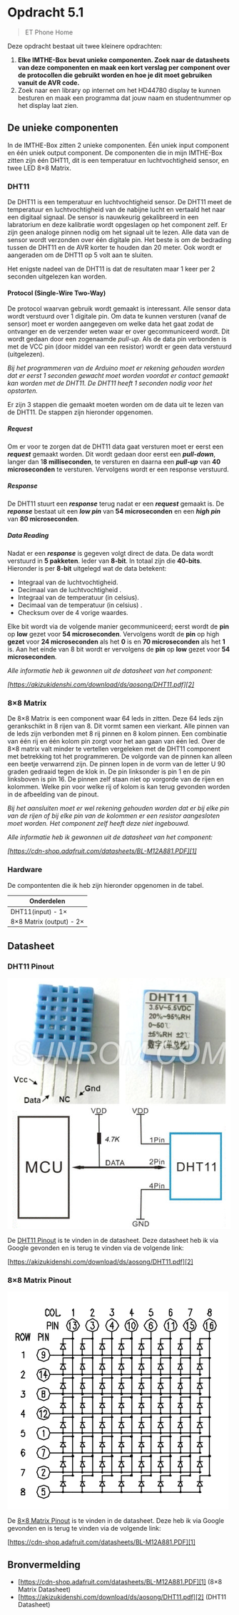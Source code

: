 # Opdracht 5.1

> ET Phone Home

Deze opdracht bestaat uit twee kleinere opdrachten:

1. **Elke IMTHE-Box bevat unieke componenten. Zoek naar de datasheets van deze componenten en maak een kort verslag per component over de protocollen die gebruikt worden en hoe je dit moet gebruiken vanuit de AVR code.**
2. Zoek naar een library op internet om het HD44780 display te kunnen besturen en maak een programma dat jouw naam en studentnummer op het display laat zien.

## De unieke componenten

In de IMTHE-Box zitten 2 unieke componenten. Één uniek input component en één uniek output component. De componenten die in mijn IMTHE-Box zitten zijn één DHT11, dit is een temperatuur en luchtvochtigheid sensor, en twee LED 8×8 Matrix.

### DHT11

De DHT11 is een temperatuur en luchtvochtigheid sensor. De DHT11 meet de  temperatuur en luchtvochtigheid van de nabijne lucht en vertaald het naar een digitaal signaal. De sensor is nauwkeurig gekalibreerd in een labratorium en deze kalibratie wordt opgeslagen op het component zelf. Er zijn geen analoge pinnen nodig om het signaal uit te lezen. Alle data van de sensor wordt verzonden over één digitale pin. Het beste is om de bedrading tussen de DHT11 en de AVR korter te houden dan 20 meter. Ook wordt er aangeraden om de DHT11 op 5 volt aan te sluiten.

Het enigste nadeel van de DHT11 is dat de resultaten maar 1 keer per 2 seconden uitgelezen kan worden.

#### Protocol (Single-Wire Two-Way)

De protocol waarvan gebruik wordt gemaakt is interessant. Alle sensor data wordt verstuurd over 1 digitale pin. Om data te kunnen versturen (vanaf de sensor) moet er worden aangegeven om welke data het gaat zodat de ontvanger en de verzender weten waar er over gecommuniceerd wordt. Dit wordt gedaan door een zogenaamde *pull-up*. Als de data pin verbonden is met de VCC pin (door middel van een resistor) wordt er geen data verstuurd (uitgelezen).

*Bij het programmeren van de Arduino moet er rekening gehouden worden dat er eerst 1 seconden gewacht moet worden voordat er contact gemaakt kan worden met de DHT11. De DHT11 heeft 1 seconden nodig voor het opstarten.*

Er zijn 3 stappen die gemaakt moeten worden om de data uit te lezen van de DHT11. De stappen zijn hieronder opgenomen.

##### Request

Om er voor te zorgen dat de DHT11 data gaat versturen moet er eerst een ***request*** gemaakt worden. Dit wordt gedaan door eerst een ***pull-down***, langer dan 1**8 milliseconden**, te versturen en daarna een ***pull-up*** van **40 microseconden** te versturen. Vervolgens wordt er een response verstuurd.

##### Response

De DHT11 stuurt een ***response*** terug nadat er een ***request*** gemaakt is. De ***reponse*** bestaat uit een ***low pin*** van **54 microseconden** en een ***high pin*** van **80 microseconden**.

##### Data Reading

Nadat er een ***response*** is gegeven volgt direct de data. De data wordt verstuurd in **5 pakketen**. Ieder van **8-bit**. In totaal zijn die **40-bits**. Hieronder is per **8-bit** uitgelegd wat de data betekent:

- Integraal van de luchtvochtigheid.
- Decimaal van de luchtvochtigheid .
- Integraal van de temperatuur (in celsius).
- Decimaal van de temperatuur (in celsius) .
- Checksum over de 4 vorige waardes.

Elke bit wordt via de volgende manier gecommuniceerd; eerst wordt de **pin** op **low** gezet voor **54 microseconden**. Vervolgens wordt de **pin** op high **gezet** voor **24 microseconden** als het **0** is en **70 microseconden** als het **1** is. Aan het einde van 8 bit wordt er vervolgens de **pin** op **low** gezet voor **54 microseconden**.

*Alle informatie heb ik gewonnen uit de datasheet van het component:*

*[https://akizukidenshi.com/download/ds/aosong/DHT11.pdf][2]*

### 8×8 Matrix

De 8×8 Matrix is een component waar 64 leds in zitten. Deze 64 leds zijn gerankschikt in 8 rijen van 8. Dit vormt samen een vierkant. Alle pinnen van de leds zijn verbonden met 8 rij pinnen en 8 kolom pinnen. Een combinatie van één rij en één kolom pin zorgt voor het aan gaan van één led. Over de 8×8 matrix valt minder te vertellen vergeleken met de DHT11 component met betrekking tot het programmeren. De volgorde van de pinnen kan alleen een beetje verwarrend zijn. De pinnen lopen in de vorm van de letter U 90 graden gedraaid tegen de klok in. De pin linksonder is pin 1 en de pin linksboven is pin 16. De pinnen zelf staan niet op vorgorde van de rijen en kolommen. Welke pin voor welke rij of kolom is kan terug gevonden worden in de afbeelding van de pinout.

*Bij het aansluiten moet er wel rekening gehouden worden dat er bij elke pin van de rijen of bij elke pin van de kolommen er een resistor aangesloten moet worden. Het component zelf heeft deze niet ingebouwd.*

*Alle informatie heb ik gewonnen uit de datasheet van het component:*

*[https://cdn-shop.adafruit.com/datasheets/BL-M12A881.PDF][1]*

### Hardware

De compontenten die ik heb zijn hieronder opgenomen in de tabel.

| Onderdelen               |
| ------------------------ |
| DHT11(input) - 1×        |
| 8×8 Matrix (output) - 2× |

## Datasheet

### DHT11 Pinout

![DHT11 Pinout](assets/data_sheets/dht11.png)

De [DHT11 Pinout][2] is te vinden in de datasheet. Deze datasheet heb ik via Google gevonden en is terug te vinden via de volgende link:

[https://akizukidenshi.com/download/ds/aosong/DHT11.pdf][2]

### 8×8 Matrix Pinout

![8×8 Matrix Pinout](assets/data_sheets/8x8_matrix.png)

De [8×8 Matrix Pinout][1] is te vinden in de datasheet. Deze heb ik via Google gevonden en is terug te vinden via de volgende link:

[https://cdn-shop.adafruit.com/datasheets/BL-M12A881.PDF][1]

## Bronvermelding

* [https://cdn-shop.adafruit.com/datasheets/BL-M12A881.PDF][1] (8×8 Matrix Datasheet)
* [https://akizukidenshi.com/download/ds/aosong/DHT11.pdf][2] (DHT11 Datasheet)

[1]: https://cdn-shop.adafruit.com/datasheets/BL-M12A881.PDF "8×8 Matrix Datasheet"
[2]: https://akizukidenshi.com/download/ds/aosong/DHT11.pdf "DHT11 Datasheet"
